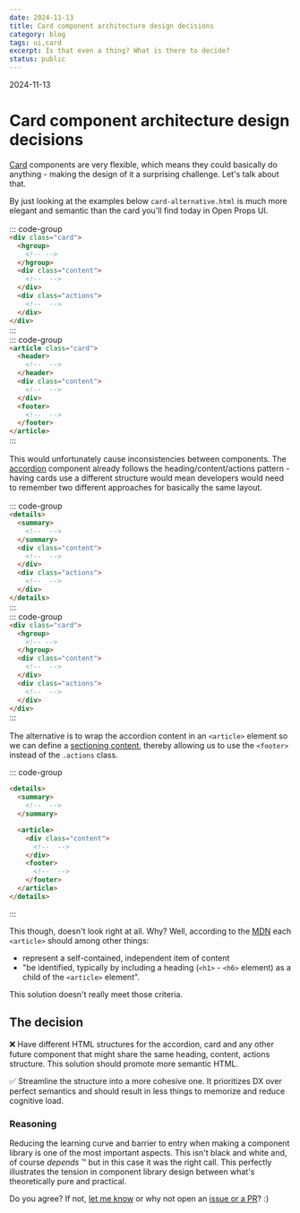 ```yaml
---
date: 2024-11-13
title: Card component architecture design decisions
category: blog
tags: ui,card
excerpt: Is that even a thing? What is there to decide?
status: public
---
```


<style>
	.grid {
		display: grid;
		gap: 0 var(--size-3, 1rem);
		grid-template-columns: repeat(auto-fit, minmax(30ch, 1fr));
		margin: var(--size-3, 1rem) 0;
		& > * {
			margin: 0 !important;
		}
	}

	div[class*="language-"] {
		margin: 16px 0 !important;
	}

</style>

<hgroup>
	<p>2024-11-13</p>
	<h1>Card component architecture design decisions</h1>
	<p><a href="/components/surfaces/card">Card</a> components are very flexible, which means they could basically do anything - making the design of it a surprising challenge. Let's talk about that.</p>
</hgroup>

By just looking at the examples below `card-alternative.html` is much more elegant and semantic than the card you'll find today in Open Props UI.

<div class="grid">

::: code-group

```html [card.html]
<div class="card">
  <hgroup>
    <!-- -->
  </hgroup>
  <div class="content">
    <!--  -->
  </div>
  <div class="actions">
    <!--  -->
  </div>
</div>
```

:::

::: code-group

```html [card-alternative.html]
<article class="card">
  <header>
    <!--  -->
  </header>
  <div class="content">
    <!--  -->
  </div>
  <footer>
    <!--  -->
  </footer>
</article>
```

:::

</div>

This would unfortunately cause inconsistencies between components. The [accordion](/components/surfaces/accordion#actions) component already follows the heading/content/actions pattern - having cards use a different structure would mean developers would need to remember two different approaches for basically the same layout.

<div class="grid">

::: code-group

```html {5-10} [accordion.html]
<details>
  <summary>
    <!--  -->
  </summary>
  <div class="content">
    <!--  -->
  </div>
  <div class="actions">
    <!--  -->
  </div>
</details>
```

:::

::: code-group

```html {5-10} [card.html]
<div class="card">
  <hgroup>
    <!-- -->
  </hgroup>
  <div class="content">
    <!--  -->
  </div>
  <div class="actions">
    <!--  -->
  </div>
</div>
```

:::

</div>

The alternative is to wrap the accordion content in an `<article>` element so we can define a [sectioning content](https://developer.mozilla.org/en-US/docs/Web/HTML/Content_categories#sectioning_content), thereby allowing us to use the `<footer>` instead of the `.actions` class.

::: code-group

```html {6,13} [accordion.html]
<details>
  <summary>
    <!--  -->
  </summary>

  <article>
    <div class="content">
      <!--  -->
    </div>
    <footer>
      <!--  -->
    </footer>
  </article>
</details>
```

:::

This though, doesn't look right at all. Why? Well, according to the [MDN](https://developer.mozilla.org/en-US/docs/Web/HTML/Element/article) each `<article>` should among other things:

- represent a self-contained, independent item of content
- "be identified, typically by including a heading (`<h1>` - `<h6>` element) as a child of the `<article>` element".

This solution doesn't really meet those criteria.

## The decision

:x: Have different HTML structures for the accordion, card and any other future component that might share the same heading, content, actions structure. This solution should promote more semantic HTML.

:white_check_mark: Streamline the structure into a more cohesive one. It prioritizes DX over perfect semantics and should result in less things to memorize and reduce cognitive load.

### Reasoning

Reducing the learning curve and barrier to entry when making a component library is one of the most important aspects. This isn't black and white and, of course _depends_ :tm: but in this case it was the right call. This perfectly illustrates the tension in component library design between what's theoretically pure and practical.

Do you agree? If not, [let me know](https://github.com/felix-bohlin/ui/discussions) or why not open an [issue or a PR](https://github.com/felix-bohlin/ui)? :)
